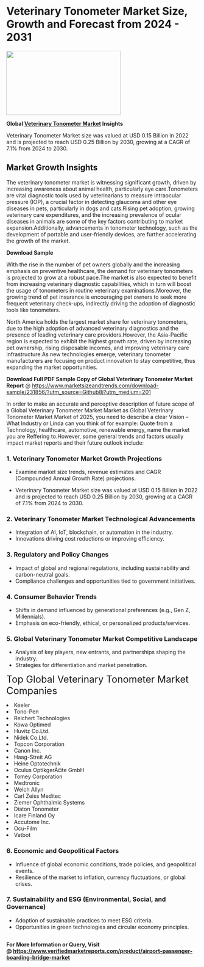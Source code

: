 <H1>Veterinary Tonometer Market Size, Growth and Forecast from 2024 - 2031</H1><img class="aligncenter size-medium wp-image-584254" src="https://thirdeyenews.in/wp-content/uploads/2024/09/Global-Market-Research-300x168.jpeg" alt="" width="300" height="168" /><p><strong>Global&nbsp;<a href="https://www.marketsizeandtrends.com/download-sample/231856/?utm_source=Github8j?utm_medium=201">Veterinary Tonometer Market</a> Insights</strong></p><p>Veterinary Tonometer Market size was valued at USD 0.15 Billion in 2022 and is projected to reach USD 0.25 Billion by 2030, growing at a CAGR of 7.1% from 2024 to 2030.</p><p><h2>Market Growth Insights</h2> <p>The veterinary tonometer market is witnessing significant growth, driven by increasing awareness about animal health, particularly eye care.Tonometers are vital diagnostic tools used by veterinarians to measure intraocular pressure (IOP), a crucial factor in detecting glaucoma and other eye diseases in pets, particularly in dogs and cats.Rising pet adoption, growing veterinary care expenditures, and the increasing prevalence of ocular diseases in animals are some of the key factors contributing to market expansion.Additionally, advancements in tonometer technology, such as the development of portable and user-friendly devices, are further accelerating the growth of the market.</p> <p><strong>Download Sample</strong></p> <p>With the rise in the number of pet owners globally and the increasing emphasis on preventive healthcare, the demand for veterinary tonometers is projected to grow at a robust pace.The market is also expected to benefit from increasing veterinary diagnostic capabilities, which in turn will boost the usage of tonometers in routine veterinary examinations.Moreover, the growing trend of pet insurance is encouraging pet owners to seek more frequent veterinary check-ups, indirectly driving the adoption of diagnostic tools like tonometers.</p> <p>North America holds the largest market share for veterinary tonometers, due to the high adoption of advanced veterinary diagnostics and the presence of leading veterinary care providers.However, the Asia-Pacific region is expected to exhibit the highest growth rate, driven by increasing pet ownership, rising disposable incomes, and improving veterinary care infrastructure.As new technologies emerge, veterinary tonometer manufacturers are focusing on product innovation to stay competitive, thus expanding the market opportunities.</p> <p><span class=""><strong>Download Full PDF Sample Copy of Global Veterinary Tonometer Market Report</strong> @ <a href="https://www.marketsizeandtrends.com/download-sample/231856/?utm_source=Github8j?utm_medium=201" target="_blank">https://www.marketsizeandtrends.com/download-sample/231856/?utm_source=Github8j?utm_medium=201</a></span></p><p>In order to make an accurate and perceptive description of future scope of a Global&nbsp;Veterinary Tonometer Market Market as Global&nbsp;Veterinary Tonometer Market Market of 2025, you need to describe a clear Vision &ndash; What Industry or Linda can you think of for example: Quote from a Technology, healthcare, automotive, renewable energy, name the market you are Reffering to.However, some general trends and factors usually impact market reports and their future outlook include:</p><h3>1.&nbsp;<strong>Veterinary Tonometer Market Growth Projections</strong></h3><ul><li>Examine market size trends, revenue estimates and CAGR (Compounded Annual Growth Rate) projections.</li><li><p>Veterinary Tonometer Market size was valued at USD 0.15 Billion in 2022 and is projected to reach USD 0.25 Billion by 2030, growing at a CAGR of 7.1% from 2024 to 2030.</p></li></ul><h3>2.&nbsp;<strong>Veterinary Tonometer Market Technological Advancements</strong></h3><ul><li>Integration of AI, IoT, blockchain, or automation in the industry.</li><li>Innovations driving cost reductions or improving efficiency.</li></ul><h3>3.&nbsp;<strong>Regulatory and Policy Changes</strong></h3><ul><li>Impact of global and regional regulations, including sustainability and carbon-neutral goals.</li><li>Compliance challenges and opportunities tied to government initiatives.</li></ul><h3>4.&nbsp;<strong>Consumer Behavior Trends</strong></h3><ul><li>Shifts in demand influenced by generational preferences (e.g., Gen Z, Millennials).</li><li>Emphasis on eco-friendly, ethical, or personalized products/services.</li></ul><h3>5.&nbsp;<strong>Global Veterinary Tonometer Market Competitive Landscape</strong></h3><ul><li>Analysis of key players, new entrants, and partnerships shaping the industry.</li><li>Strategies for differentiation and market penetration.</li></ul><p data-pm-slice="1 1 []"><span style="color: inherit; font-family: inherit; font-size: 25px;">Top Global Veterinary Tonometer Market Companies</span></p><div class="" data-test-id=""><p><li>Keeler</li><li> Tono-Pen</li><li> Reichert Technologies</li><li> Kowa Optimed</li><li> Huvitz Co.Ltd.</li><li> Nidek Co.Ltd.</li><li> Topcon Corporation</li><li> Canon Inc.</li><li> Haag-Streit AG</li><li> Heine Optotechnik</li><li> Oculus OptikgerÃ¤te GmbH</li><li> Tomey Corporation</li><li> Medtronic</li><li> Welch Allyn</li><li> Carl Zeiss Meditec</li><li> Ziemer Ophthalmic Systems</li><li> Diaton Tonometer</li><li> Icare Finland Oy</li><li> Accutome Inc.</li><li> Ocu-Film</li><li> Vetbot</li></p></div><h3>6.&nbsp;<strong>Economic and Geopolitical Factors</strong></h3><ul><li>Influence of global economic conditions, trade policies, and geopolitical events.</li><li>Resilience of the market to inflation, currency fluctuations, or global crises.</li></ul><h3>7.&nbsp;<strong>Sustainability and ESG (Environmental, Social, and Governance)</strong></h3><ul><li>Adoption of sustainable practices to meet ESG criteria.</li><li>Opportunities in green technologies and circular economy principles.</li></ul><h2><strong style="font-size: 14px;">For More Information or Query, Visit @&nbsp;</strong><a style="background-color: #ffffff; font-size: 14px;" href="https://www.marketsizeandtrends.com/report/veterinary-tonometer-market/" target="_blank">https://www.verifiedmarketreports.com/product/airport-passenger-boarding-bridge-market</a></h2>